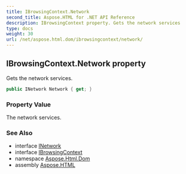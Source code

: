 ```yaml
---
title: IBrowsingContext.Network
second_title: Aspose.HTML for .NET API Reference
description: IBrowsingContext property. Gets the network services
type: docs
weight: 30
url: /net/aspose.html.dom/ibrowsingcontext/network/
---
```

## IBrowsingContext.Network property

Gets the network services.

```csharp
public INetwork Network { get; }
```

### Property Value

The network services.

### See Also

* interface [INetwork](../../../aspose.html.net/inetwork/)
* interface [IBrowsingContext](../)
* namespace [Aspose.Html.Dom](../../ibrowsingcontext/)
* assembly [Aspose.HTML](../../../)
